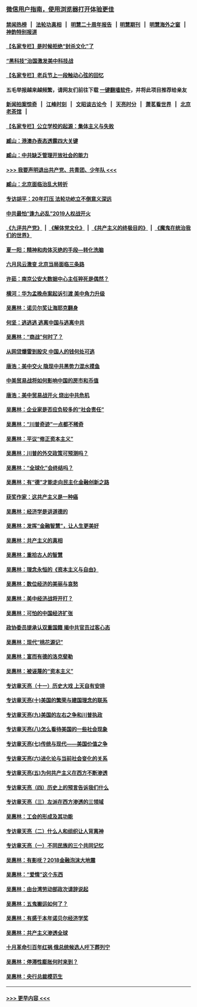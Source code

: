 ### [微信用户指南，使用浏览器打开体验更佳](https://github.com/gfw-breaker/banned-news1/blob/master/indexes/wechat-guide.md?t=0)
#### [禁闻热榜](热点新闻.md?t=0)  &nbsp;&nbsp;|&nbsp;&nbsp; [法轮功真相](https://github.com/gfw-breaker/truth/blob/master/README.md?t=0) &nbsp;&nbsp;|&nbsp;&nbsp; [明慧二十周年报告](https://github.com/gfw-breaker/mh-reports/blob/master/README.md?t=0) &nbsp;&nbsp;|&nbsp;&nbsp;[明慧期刊](https://github.com/gfw-breaker/mh-qikan) &nbsp;&nbsp;|&nbsp;&nbsp; [明慧海外之窗](https://github.com/gfw-breaker/mh-news/blob/master/README.md?t=0) &nbsp;&nbsp;|&nbsp;&nbsp; [神韵特别报道](https://github.com/gfw-breaker/mh-news/blob/master/shenyun.md?t=0)
#### [【名家专栏】是时候拒绝“封杀文化”了](../pages/nsc423/n11814093.md?t=02091255) 
#### [“黑科技”治国激发美中科技战](../pages/nsc423/n11638056.md?t=02091255) 
#### [【名家专栏】老兵节上一段触动心弦的回忆](../pages/nsc423/n11646016.md?t=02091255) 
#### 五毛举报越来越频繁，请网友们前往下载 [一键翻墙软件](https://github.com/gfw-breaker/ssr-accounts)，并将此项目推荐给亲友
#### [新闻拍案惊奇](https://github.com/gfw-breaker/banned-news1/blob/master/pages/link4.md) &nbsp;&nbsp;|&nbsp;&nbsp; [江峰时刻](https://github.com/gfw-breaker/banned-news1/blob/master/pages/link4.md) &nbsp;&nbsp;|&nbsp;&nbsp; [文昭谈古论今](https://github.com/gfw-breaker/banned-news1/blob/master/pages/link4.md) &nbsp;&nbsp;|&nbsp;&nbsp; [天亮时分](https://github.com/gfw-breaker/banned-news1/blob/master/pages/link4.md) &nbsp;&nbsp;|&nbsp;&nbsp; [萧茗看世界](https://github.com/gfw-breaker/banned-news1/blob/master/pages/link4.md) &nbsp;&nbsp;|&nbsp;&nbsp; [北京老茶馆](https://github.com/gfw-breaker/banned-news1/blob/master/pages/link4.md) &nbsp;&nbsp;|&nbsp;&nbsp; 
#### [【名家专栏】公立学校的起源：集体主义与失败](../pages/nsc423/n11601833.md?t=02091255) 
#### [臧山：港澳办表态透露四大关键](../pages/nsc423/n11421628.md?t=02091255) 
#### [臧山：中共缺乏管理开放社会的能力](../pages/nsc423/n11407457.md?t=02091255) 
#### [>>> 我要声明退出共产党、共青团、少年队 <<<](https://github.com/begood0513/goodnews/blob/master/quit/letter.md) 
#### [臧山：北京面临治乱大转折](../pages/nsc423/n11406895.md?t=02091255) 
#### [专访胡平：20年打压 法轮功屹立不倒意义深远](../pages/nsc423/n11398800.md?t=02091255) 
#### [中共最怕“逢九必乱”2019人权战开火](../pages/nsc423/n11385248.md?t=02091255) 
#### [《九评共产党》](https://github.com/begood0513/9ping.md/blob/master/README.md) &nbsp;|&nbsp; [《解体党文化》](../../../../jtdwh.md/blob/master/README.md)  &nbsp;|&nbsp; [《共产主义的终极目的》](../../../../gczydzjmd.md/blob/master/README.md) &nbsp;|&nbsp; [《魔鬼在统治我们的世界》](../../../../mgztzwmdsj.md/blob/master/README.md) 
#### [夏一阳：精神和肉体灭绝的手段—转化洗脑](../pages/nsc423/n11368250.md?t=02091255) 
#### [六月风云激变 北京当局面临三条路](../pages/nsc423/n11313668.md?t=02091255) 
#### [许茹：南京公安大数据中心主任猝死是偶然？](../pages/nsc423/n11064744.md?t=02091255) 
#### [横河：华为孟晚舟案起诉引渡 美中角力升级](../pages/nsc423/n11027230.md?t=02091255) 
#### [吴惠林：诺贝尔奖让海耶克翻身](../pages/nsc423/n10890049.md?t=02091255) 
#### [何坚：逃逃逃 逃离中国与逃离中共](../pages/nsc423/n10592891.md?t=02091255) 
#### [吴惠林：“商战”何时了？](../pages/nsc423/n10573558.md?t=02091255) 
#### [从网贷爆雷到股灾 中国人的钱何处可逃](../pages/nsc423/n10572800.md?t=02091255) 
#### [唐浩：美中交火 隐现中共黑势力混水摸鱼](../pages/nsc423/n10544040.md?t=02091255) 
#### [中美贸易战将如何影响中国的房市和币值](../pages/nsc423/n10543697.md?t=02091255) 
#### [唐浩：美中贸易战开火 烧出中共危机](../pages/nsc423/n10540126.md?t=02091255) 
#### [吴惠林：企业家是否应负较多的“社会责任”](../pages/nsc423/n10535022.md?t=02091255) 
#### [吴惠林：“川普奇迹”一点都不稀奇](../pages/nsc423/n10512808.md?t=02091255) 
#### [吴惠林：平议“修正资本主义”](../pages/nsc423/n10495724.md?t=02091255) 
#### [吴惠林：川普的外交政策可预测吗？](../pages/nsc423/n10462387.md?t=02091255) 
#### [吴惠林：“全球化”会终结吗？](../pages/nsc423/n10452838.md?t=02091255) 
#### [吴惠林：有“德”才能走向民主化金融创新之路](../pages/nsc423/n10432292.md?t=02091255) 
#### [获奖作家：这共产主义是一种癌](../pages/nsc423/n10431541.md?t=02091255) 
#### [吴惠林：经济学是讲道德的](../pages/nsc423/n10398014.md?t=02091255) 
#### [吴惠林：发挥“金融智慧”，让人生更美好](../pages/nsc423/n10375019.md?t=02091255) 
#### [吴惠林：共产主义的真相](../pages/nsc423/n10351394.md?t=02091255) 
#### [吴惠林：重拾古人的智慧](../pages/nsc423/n10337691.md?t=02091255) 
#### [吴惠林：理念永恒的《资本主义与自由》](../pages/nsc423/n10316274.md?t=02091255) 
#### [吴惠林：数位经济的美丽与哀愁](../pages/nsc423/n10292946.md?t=02091255) 
#### [吴惠林：美中经济战将开打？](../pages/nsc423/n10258825.md?t=02091255) 
#### [吴惠林：可怕的中国经济扩张](../pages/nsc423/n10219147.md?t=02091255) 
#### [政协委员提承认双重国籍 揭中共官员过客心态](../pages/nsc423/n10208809.md?t=02091255) 
#### [吴惠林：现代“桃花源记”](../pages/nsc423/n10185234.md?t=02091255) 
#### [吴惠林：富而有德的洛克斐勒](../pages/nsc423/n10142264.md?t=02091255) 
#### [吴惠林：被诬蔑的“资本主义”](../pages/nsc423/n10124816.md?t=02091255) 
#### [专访章天亮（十一）历史大戏 上天自有安排](../pages/nsc423/n10094905.md?t=02091255) 
#### [专访章天亮(十)美国的繁荣与建国理念的联系](../pages/nsc423/n10094899.md?t=02091255) 
#### [专访章天亮(九)美国的左右之争和川普执政](../pages/nsc423/n10094889.md?t=02091255) 
#### [专访章天亮(八)怎么看待美国的一些社会现象](../pages/nsc423/n10094857.md?t=02091255) 
#### [专访章天亮(七)传统与现代——美国价值之争](../pages/nsc423/n10093140.md?t=02091255) 
#### [专访章天亮(六)进化论与当前社会变化的关系](../pages/nsc423/n10092036.md?t=02091255) 
#### [专访章天亮(五)为何共产主义在西方不断渗透](../pages/nsc423/n10083620.md?t=02091255) 
#### [专访章天亮（四）历史上的预言告诉我们什么](../pages/nsc423/n10083606.md?t=02091255) 
#### [专访章天亮（三）左派在西方渗透的三领域](../pages/nsc423/n10081115.md?t=02091255) 
#### [吴惠林：工会的形成及其功能](../pages/nsc423/n10080633.md?t=02091255) 
#### [专访章天亮（二）什么人和组织让人背离神](../pages/nsc423/n10076637.md?t=02091255) 
#### [专访章天亮（一）不同民族的三个共同记忆](../pages/nsc423/n10074188.md?t=02091255) 
#### [吴惠林：有影呒？2018金融泡沫大地震](../pages/nsc423/n10040534.md?t=02091255) 
#### [吴惠林：“爱情”这个东西](../pages/nsc423/n10019423.md?t=02091255) 
#### [吴惠林：由台湾劳动部政次请辞说起](../pages/nsc423/n9979679.md?t=02091255) 
#### [吴惠林：五鬼搬运如何了？](../pages/nsc423/n9925338.md?t=02091255) 
#### [吴惠林：有感于本年诺贝尔经济学奖](../pages/nsc423/n9871883.md?t=02091255) 
#### [吴惠林：共产主义渗透全球](../pages/nsc423/n9812748.md?t=02091255) 
#### [十月革命引百年红祸 俄总统候选人吁下葬列宁](../pages/nsc423/n9810182.md?t=02091255) 
#### [吴惠林：停滞性膨胀何时来到？](../pages/nsc423/n9764136.md?t=02091255) 
#### [吴惠林：央行总裁模范生](../pages/nsc423/n9728134.md?t=02091255) 

----
#### [ >>> 更早内容 <<< ](../indexes/nsc423-earlier.md)
